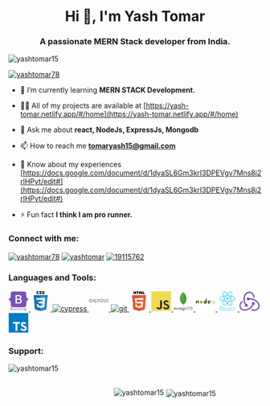 <h1 align="center">Hi 👋, I'm Yash Tomar</h1>
<h3 align="center">A passionate MERN Stack developer from India.</h3>

<p align="left"> <img src="https://komarev.com/ghpvc/?username=yashtomar15&label=Profile%20views&color=0e75b6&style=flat" alt="yashtomar15" /> </p>

<p align="left"> <a href="https://twitter.com/yashtomar78" target="blank"><img src="https://img.shields.io/twitter/follow/yashtomar78?logo=twitter&style=for-the-badge" alt="yashtomar78" /></a> </p>

- 🌱 I’m currently learning **MERN STACK Development.**

- 👨‍💻 All of my projects are available at [https://yash-tomar.netlify.app/#/home](https://yash-tomar.netlify.app/#/home)

- 💬 Ask me about **react, NodeJs, ExpressJs, Mongodb**

- 📫 How to reach me **tomaryash15@gmail.com**

- 📄 Know about my experiences [https://docs.google.com/document/d/1dyaSL6Gm3krI3DPEVgv7Mns8j2rlHPyt/edit#](https://docs.google.com/document/d/1dyaSL6Gm3krI3DPEVgv7Mns8j2rlHPyt/edit#)

- ⚡ Fun fact **I think I am pro runner.**

<h3 align="left">Connect with me:</h3>
<p align="left">
<a href="https://twitter.com/yashtomar78" target="blank"><img align="center" src="https://raw.githubusercontent.com/rahuldkjain/github-profile-readme-generator/master/src/images/icons/Social/twitter.svg" alt="yashtomar78" height="30" width="40" /></a>
<a href="https://linkedin.com/in/yashtomar" target="blank"><img align="center" src="https://raw.githubusercontent.com/rahuldkjain/github-profile-readme-generator/master/src/images/icons/Social/linked-in-alt.svg" alt="yashtomar" height="30" width="40" /></a>
<a href="https://stackoverflow.com/users/19115762" target="blank"><img align="center" src="https://raw.githubusercontent.com/rahuldkjain/github-profile-readme-generator/master/src/images/icons/Social/stack-overflow.svg" alt="19115762" height="30" width="40" /></a>
</p>

<h3 align="left">Languages and Tools:</h3>
<p align="left"> <a href="https://getbootstrap.com" target="_blank" rel="noreferrer"> <img src="https://raw.githubusercontent.com/devicons/devicon/master/icons/bootstrap/bootstrap-plain-wordmark.svg" alt="bootstrap" width="40" height="40"/> </a> <a href="https://www.w3schools.com/css/" target="_blank" rel="noreferrer"> <img src="https://raw.githubusercontent.com/devicons/devicon/master/icons/css3/css3-original-wordmark.svg" alt="css3" width="40" height="40"/> </a> <a href="https://www.cypress.io" target="_blank" rel="noreferrer"> <img src="https://raw.githubusercontent.com/simple-icons/simple-icons/6e46ec1fc23b60c8fd0d2f2ff46db82e16dbd75f/icons/cypress.svg" alt="cypress" width="40" height="40"/> </a> <a href="https://expressjs.com" target="_blank" rel="noreferrer"> <img src="https://raw.githubusercontent.com/devicons/devicon/master/icons/express/express-original-wordmark.svg" alt="express" width="40" height="40"/> </a> <a href="https://git-scm.com/" target="_blank" rel="noreferrer"> <img src="https://www.vectorlogo.zone/logos/git-scm/git-scm-icon.svg" alt="git" width="40" height="40"/> </a> <a href="https://www.w3.org/html/" target="_blank" rel="noreferrer"> <img src="https://raw.githubusercontent.com/devicons/devicon/master/icons/html5/html5-original-wordmark.svg" alt="html5" width="40" height="40"/> </a> <a href="https://developer.mozilla.org/en-US/docs/Web/JavaScript" target="_blank" rel="noreferrer"> <img src="https://raw.githubusercontent.com/devicons/devicon/master/icons/javascript/javascript-original.svg" alt="javascript" width="40" height="40"/> </a> <a href="https://www.mongodb.com/" target="_blank" rel="noreferrer"> <img src="https://raw.githubusercontent.com/devicons/devicon/master/icons/mongodb/mongodb-original-wordmark.svg" alt="mongodb" width="40" height="40"/> </a> <a href="https://nodejs.org" target="_blank" rel="noreferrer"> <img src="https://raw.githubusercontent.com/devicons/devicon/master/icons/nodejs/nodejs-original-wordmark.svg" alt="nodejs" width="40" height="40"/> </a> <a href="https://reactjs.org/" target="_blank" rel="noreferrer"> <img src="https://raw.githubusercontent.com/devicons/devicon/master/icons/react/react-original-wordmark.svg" alt="react" width="40" height="40"/> </a> <a href="https://redux.js.org" target="_blank" rel="noreferrer"> <img src="https://raw.githubusercontent.com/devicons/devicon/master/icons/redux/redux-original.svg" alt="redux" width="40" height="40"/> </a> <a href="https://www.typescriptlang.org/" target="_blank" rel="noreferrer"> <img src="https://raw.githubusercontent.com/devicons/devicon/master/icons/typescript/typescript-original.svg" alt="typescript" width="40" height="40"/> </a> </p>

<h3 align="left">Support:</h3>
<p><a href="https://www.buymeacoffee.com/yashtomar15"> <img align="left" src="https://cdn.buymeacoffee.com/buttons/v2/default-yellow.png" height="50" width="210" alt="yashtomar15" /></a></p><br><br>

<p><img align="left" src="https://github-readme-stats.vercel.app/api/top-langs?username=yashtomar15&show_icons=true&locale=en&layout=compact" alt="yashtomar15" /></p>

<p>&nbsp;<img align="center" src="https://github-readme-stats.vercel.app/api?username=yashtomar15&show_icons=true&locale=en" alt="yashtomar15" /></p>
